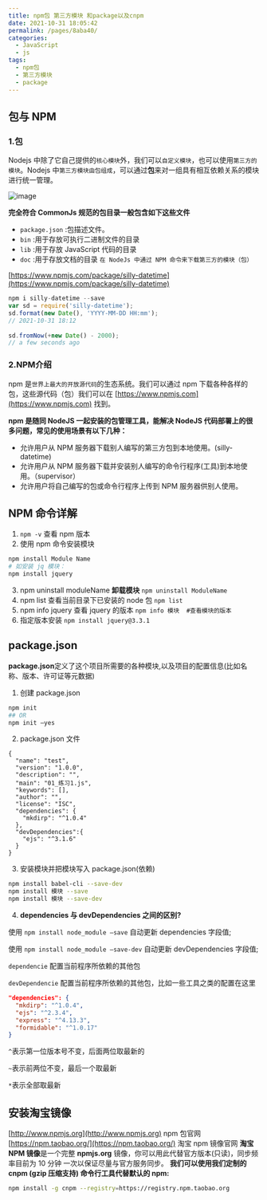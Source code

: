 ```yaml
---
title: npm包 第三方模块 和package以及cnpm
date: 2021-10-31 18:05:42
permalink: /pages/8aba40/
categories:
  - JavaScript
  - js
tags:
  - npm包
  - 第三方模块
  - package
---
```

## 包与 NPM

### 1.包

Nodejs 中除了它自己提供的`核心模块`外，我们可以`自定义模块`，也可以使用`第三方的模块`。Nodejs 中`第三方模块由包组成`，可以通过**包**来对一组具有相互依赖关系的模块进行统一管理。

![image](https://cdn.jsdelivr.net/gh/bymori/image-PicX@main/blog/image.4fxllyzv9n20.png)

**完全符合 CommonJs 规范的包目录一般包含如下这些文件**

- `package.json` :包描述文件。
- `bin` :用于存放可执行二进制文件的目录
- `lib` :用于存放 JavaScript 代码的目录
- `doc` :用于存放文档的目录
`在 NodeJs 中通过 NPM 命令来下载第三方的模块（包）`

[https://www.npmjs.com/package/silly-datetime](https://www.npmjs.com/package/silly-datetime)

```js
npm i silly-datetime --save
var sd = require('silly-datetime');
sd.format(new Date(), 'YYYY-MM-DD HH:mm');
// 2021-10-31 18:12
 
sd.fromNow(+new Date() - 2000);
// a few seconds ago
```

### 2.NPM介绍

npm 是`世界上最大的开放源代码`的生态系统。我们可以通过 npm 下载各种各样的包，这些源代码（包）我们可以在 [https://www.npmjs.com](https://www.npmjs.com) 找到。

**npm 是随同 NodeJS 一起安装的包管理工具，能解决 NodeJS 代码部署上的很多问题，常见的使用场景有以下几种：**

- 允许用户从 NPM 服务器下载别人编写的第三方包到本地使用。(silly-datetime)
- 允许用户从 NPM 服务器下载并安装别人编写的命令行程序(工具)到本地使用。（supervisor）
- 允许用户将自己编写的包或命令行程序上传到 NPM 服务器供别人使用。

## NPM 命令详解

1. `npm -v` 查看 npm 版本
2.  使用 npm 命令安装模块
  
  ```bash
  npm install Module Name
  # 如安装 jq 模块：
  npm install jquery
  ```

3. npm uninstall moduleName **卸载模块**
`npm uninstall ModuleName`
4. npm list 查看当前目录下已安装的 node 包
`npm list`
5. npm info jquery 查看 jquery 的版本
`npm info 模块  #查看模块的版本`
6. 指定版本安装 `npm install jquery@3.3.1`

## package.json

**package.json**定义了这个项目所需要的各种模块,以及项目的配置信息(比如名称、版本、许可证等元数据)

1. 创建 package.json
  
  ```bash
  npm init
  ## OR
  npm init –yes
  ```

2. package.json 文件

```json{9,12}
{
  "name": "test",
  "version": "1.0.0",
  "description": "",
  "main": "01_练习1.js",
  "keywords": [],
  "author": "",
  "license": "ISC",
  "dependencies": {
    "mkdirp": "^1.0.4"
  },
  "devDependencies":{
    "ejs": "^3.1.6"
  }
}
```

3. 安装模块并把模块写入 package.json(依赖)

```bash
npm install babel-cli --save-dev
npm install 模块 --save
npm install 模块 --save-dev
```

4. **dependencies 与 devDependencies 之间的区别?**

使用 `npm install node_module –save` 自动更新 dependencies 字段值;

使用 `npm install node_module –save-dev` 自动更新 devDependencies 字段值;

`dependencie` 配置当前程序所依赖的其他包

`devDependencie` 配置当前程序所依赖的其他包，比如一些工具之类的配置在这里

```json
"dependencies": {
  "mkdirp": "^1.0.4",
  "ejs": "^2.3.4", 
  "express": "^4.13.3", 
  "formidable": "^1.0.17"
}
```

`^`表示第一位版本号不变，后面两位取最新的

`~`表示前两位不变，最后一个取最新

`*`表示全部取最新

## 安装淘宝镜像

[http://www.npmjs.org](http://www.npmjs.org) npm 包官网
[https://npm.taobao.org/](https://npm.taobao.org/) 淘宝 npm 镜像官网
**淘宝 NPM 镜像**是一个完整 **npmjs.org** 镜像，你可以用此代替官方版本(只读)，同步频率目前为 10 分钟 一次以保证尽量与官方服务同步。
**我们可以使用我们定制的 cnpm (gzip 压缩支持) 命令行工具代替默认的 npm:**

```bash
npm install -g cnpm --registry=https://registry.npm.taobao.org
```
